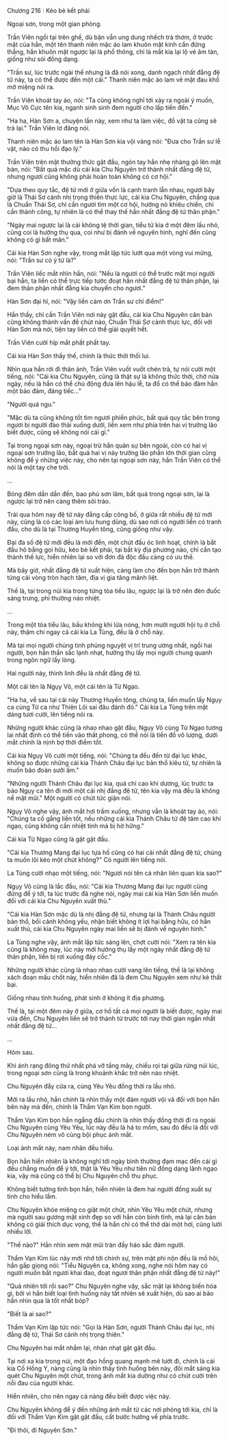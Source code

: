 




Chương 216 : Kéo bè kết phái


Ngoại sơn, trong một gian phòng.

Trần Viên ngồi tại trên ghế, dù bận vẫn ung dung nhếch trà thơm, ở trước mặt của hắn, một tên thanh niên mặc áo lam khuôn mặt kính cẩn đứng thẳng, hắn khuôn mặt ngược lại là phổ thông, chỉ là mắt kia lại lộ vẻ âm tàn, giống như sói đồng dạng.

"Trần sư, lúc trước ngài thế nhưng là đã nói xong, danh ngạch nhất đẳng đệ tử này, ta có thể được đến một cái." Thanh niên mặc áo lam vẻ mặt đau khổ mở miệng nói ra.

Trần Viên khoát tay áo, nói: "Ta cũng không nghĩ tới xảy ra ngoài ý muốn, Mục Vô Cực tên kia, ngạnh sinh sinh đem người cho lấp tiến đến."

"Ha ha, Hàn Sơn a, chuyện lần này, xem như ta làm việc, đồ vật ta cũng sẽ trả lại." Trần Viên lơ đãng nói.

Thanh niên mặc áo lam tên là Hàn Sơn kia vội vàng nói: "Đưa cho Trần sư lễ vật, nào có thu hồi đạo lý."

Trần Viên trên mặt thưởng thức gật đầu, ngón tay hắn nhẹ nhàng gõ lên mặt bàn, nói: "Bất quá mặc dù cái kia Chu Nguyên trở thành nhất đẳng đệ tử, nhưng ngươi cũng không phải hoàn toàn không có cơ hội."

"Dựa theo quy tắc, đệ tử mới ở giữa vốn là cạnh tranh lẫn nhau, ngươi bây giờ là Thái Sơ cảnh nhị trọng thiên thực lực, cái kia Chu Nguyên, chẳng qua là Chuẩn Thái Sơ, chỉ cần ngươi tìm một cơ hội, hướng nó khiêu chiến, chỉ cần thành công, tự nhiên là có thể thay thế hắn nhất đẳng đệ tử thân phận."

"Ngày mai ngược lại là cái không tệ thời gian, tiểu tử kia ở một đêm lầu nhỏ, cũng coi là hưởng thụ qua, coi như bị đánh về nguyên hình, nghĩ đến cũng không có gì bất mãn."

Cái kia Hàn Sơn nghe vậy, trong mắt lập tức lướt qua một vòng vui mừng, nói: "Trần sư có ý tứ là?"

Trần Viên liếc mắt nhìn hắn, nói: "Nếu là ngươi có thể trước mặt mọi người bại hắn, ta liền có thể trực tiếp tước đoạt hắn nhất đẳng đệ tử thân phận, lại đem thân phận nhất đẳng kia chuyển cho ngươi."

Hàn Sơn đại hỉ, nói: "Vậy liền cám ơn Trần sư chỉ điểm!"

Hắn thấy, chỉ cần Trần Viên nơi này gật đầu, cái kia Chu Nguyên căn bản cũng không thành vấn đề chút nào, Chuẩn Thái Sơ cảnh thực lực, đối với Hàn Sơn mà nói, tiện tay liền có thể giải quyết hết.

Trần Viên cười híp mắt phất phất tay.

Cái kia Hàn Sơn thấy thế, chính là thức thời thối lui.

Nhìn qua hắn rời đi thân ảnh, Trần Viên vuốt vuốt chén trà, tự nói cười một tiếng, nói: "Cái kia Chu Nguyên, cũng là thật sự là không thức thời, chờ nửa ngày, nếu là hắn có thể chủ động đưa lên hậu lễ, ta đổ có thể bảo đảm hắn một bảo đảm, đáng tiếc..."

"Người quá ngu."

"Mặc dù ta cũng không tốt tìm ngươi phiền phức, bất quá quy tắc bên trong ngươi bị người đào thải xuống dưới, liền xem như phía trên hai vị trưởng lão biết được, cũng sẽ không nói cái gì."

Tại trong ngoại sơn này, ngoại trừ hắn quản sự bên ngoài, còn có hai vị ngoại sơn trưởng lão, bất quá hai vị này trưởng lão phần lớn thời gian cũng không để ý những việc này, cho nên tại ngoại sơn này, hắn Trần Viên có thể nói là một tay che trời.

...

Bóng đêm dần dần đến, bao phủ sơn lâm, bất quá trong ngoại sơn, lại là ngược lại trở nên càng thêm sôi trào.

Trải qua hôm nay đệ tử này đẳng cấp công bố, ở giữa rất nhiều đệ tử mới này, cũng là có các loại ám lưu hung dũng, dù sao nơi có người liền có tranh đấu, cho dù là tại Thương Huyền tông, cũng giống như vậy.

Đại đa số đệ tử mới đều là mới đến, một chút đầu óc linh hoạt, chính là bắt đầu hô bằng gọi hữu, kéo bè kết phái, tại bất kỳ địa phương nào, chỉ cần tạo thành thế lực, hiển nhiên lại so với đơn đả độc đấu càng có ưu thế.

Mà bây giờ, nhất đẳng đệ tử xuất hiện, càng làm cho đến bọn hắn trở thành từng cái vòng tròn hạch tâm, địa vị gia tăng mãnh liệt.

Thế là, tại trong núi kia trong từng tòa tiểu lâu, ngược lại là trở nên đèn đuốc sáng trưng, phi thường náo nhiệt.

...

Trong một tòa tiểu lâu, bầu không khí lửa nóng, hơn mười người hội tụ ở chỗ này, thậm chí ngay cả cái kia La Tùng, đều là ở chỗ này.

Mà tại mọi người chúng tinh phủng nguyệt vị trí trung ương nhất, ngồi hai người, bọn hắn thần sắc lạnh nhạt, hưởng thụ lấy mọi người chung quanh trong ngôn ngữ lấy lòng.

Hai người này, thình lình đều là nhất đẳng đệ tử.

Một cái tên là Ngụy Võ, một cái tên là Từ Ngạo.

"Ha ha, về sau tại cái này Thương Huyền tông, chúng ta, liền muốn lấy Ngụy ca cùng Từ ca như Thiên Lôi sai đâu đánh đó." Cái kia La Tùng trên mặt dáng tươi cười, lên tiếng nói ra.

Những người khác cũng là nhao nhao gật đầu, Ngụy Võ cùng Từ Ngạo tương lai nhất định có thể tiến vào thất phong, có thể nói là tiền đồ vô lượng, dưới mắt chính là nịnh bợ thời điểm tốt.

Cái kia Ngụy Võ cười một tiếng, nói: "Chúng ta đều đến từ đại lục khác, không so được những cái kia Thánh Châu đại lục bản thổ kiêu tử, tự nhiên là muốn bão đoàn sưởi ấm."

"Những người Thánh Châu đại lục kia, quá chỉ cao khí dương, lúc trước ta báo Ngụy ca tên đi mời một cái nhị đẳng đệ tử, tên kia vậy mà đều là không nể mặt mũi." Một người có chút tức giận nói.

Ngụy Võ nghe vậy, ánh mắt hơi trầm xuống, nhưng vẫn là khoát tay áo, nói: "Chúng ta cố gắng liền tốt, nếu những cái kia Thánh Châu tử đệ tâm cao khí ngạo, cũng không cần nhiệt tình mà bị hờ hững."

Cái kia Từ Ngạo cũng là gật gật đầu.

"Cái kia Thương Mang đại lục tựa hồ cũng có hai cái nhất đẳng đệ tử, chúng ta muốn lôi kéo một chút không?" Có người lên tiếng nói.

La Tùng cười nhạo một tiếng, nói: "Ngươi nói tên cá nhân liên quan kia sao?"

Ngụy Võ cũng là lắc đầu, nói: "Cái kia Thương Mang đại lục người cũng đừng để ý tới, ta lúc trước đã nghe nói, ngày mai cái kia Hàn Sơn liền muốn đối với cái kia Chu Nguyên xuất thủ."

"Cái kia Hàn Sơn mặc dù là nhị đẳng đệ tử, nhưng lại là Thánh Châu người bản thổ, bối cảnh không yếu, nhận biết không ít lợi hại bằng hữu, có hắn xuất thủ, cái kia Chu Nguyên ngày mai liền sẽ bị đánh về nguyên hình."

La Tùng nghe vậy, ánh mắt lập tức sáng lên, chợt cười nói: "Xem ra tên kia cũng là không may, lúc này mới hưởng thụ lấy một ngày nhất đẳng đệ tử thân phận, liền bị rơi xuống đáy cốc."

Những người khác cũng là nhao nhao cười vang lên tiếng, thế là lại không xách đoạn mấu chốt này, hiển nhiên đã là đem Chu Nguyên xem như kẻ thất bại.

Giống nhau tình huống, phát sinh ở không ít địa phương.

Thế là, tại một đêm này ở giữa, cơ hồ tất cả mọi người là biết được, ngày mai vừa đến, Chu Nguyên liền sẽ trở thành từ trước tới nay thời gian ngắn nhất nhất đẳng đệ tử...

...

Hôm sau.

Khi ánh rạng đông thứ nhất phá vỡ tầng mây, chiếu rọi tại giữa rừng núi lúc, trong ngoại sơn cũng là trong khoảnh khắc trở nên náo nhiệt.

Chu Nguyên đẩy cửa ra, cùng Yêu Yêu đồng thời ra lầu nhỏ.

Mới ra lầu nhỏ, hắn chính là nhìn thấy một đám người vội vã đối với bọn hắn bên này mà đến, chính là Thẩm Vạn Kim bọn người.

Thẩm Vạn Kim bọn hắn ngẩng đầu chính là nhìn thấy đồng thời đi ra ngoài Chu Nguyên cùng Yêu Yêu, lúc này đều là há to mồm, sau đó đều là đối với Chu Nguyên ném vô cùng bội phục ánh mắt.

Loại ánh mắt này, nam nhân đều hiểu.

Bọn hắn hiển nhiên là không nghĩ tới ngày bình thường đạm mạc đến cái gì đều chẳng muốn để ý tới, thật là Yêu Yêu như tiên nữ đồng dạng lãnh ngạo kia, vậy mà cũng có thể bị Chu Nguyên chỗ thu phục.

Không biết tường tình bọn hắn, hiển nhiên là đem hai người đồng xuất sự tình cho hiểu lầm.

Chu Nguyên khóe miệng co giật một chút, nhìn Yêu Yêu một chút, nhưng mà người sau gương mặt xinh đẹp so với hắn còn bình tĩnh, mà lại căn bản không có giải thích dục vọng, thế là hắn chỉ có thể thở dài một hơi, cũng lười nhiều lời.

"Thế nào?" Hắn nhìn xem mặt mũi tràn đầy háo sắc đám người.

Thẩm Vạn Kim lúc này mới nhớ tới chính sự, trên mặt phì nộn đều là mồ hôi, hắn gấp giọng nói: "Tiểu Nguyên ca, không xong, nghe nói hôm nay có người muốn bắt ngươi khai đao, đoạt ngươi thân phận nhất đẳng đệ tử này!"

"Quả nhiên tới rồi sao?" Chu Nguyên nghe vậy, sắc mặt lại không biến hóa gì, bởi vì hắn biết loại tình huống này tất nhiên sẽ xuất hiện, dù sao ai bảo hắn nhìn qua là tốt nhất bóp?

"Biết là ai sao?"

Thẩm Vạn Kim lập tức nói: "Gọi là Hàn Sơn, người Thánh Châu đại lục, nhị đẳng đệ tử, Thái Sơ cảnh nhị trọng thiên."

Chu Nguyên hai mắt nhắm lại, nhàn nhạt gật gật đầu.

Tại nơi xa kia trong núi, một đạo hồng quang mạnh mẽ lướt đi, chính là cái kia Cố Hồng Y, nàng cũng là nhìn thấy tình huống bên này, đôi mắt sáng kia quét Chu Nguyên một chút, trong ánh mắt kia dường như có chút cười trên nỗi đau của người khác.

Hiển nhiên, cho nên ngay cả nàng đều biết được việc này.

Chu Nguyên không để ý đến những ánh mắt từ các nơi phóng tới kia, chỉ là đối với Thẩm Vạn Kim gật gật đầu, cất bước hướng về phía trước.

"Đi thôi, đi Nguyên Sơn."





